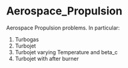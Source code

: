 # Aerospace_Propulsion
Aerospace Propulsion problems. 
In particular:
1. Turbogas
2. Turbojet
3. Turbojet varying Temperature and beta_c
4. Turbojet with after burner

